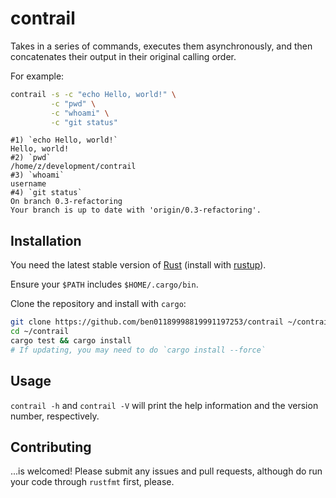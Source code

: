 # contrail

Takes in a series of commands, executes them asynchronously, and then
concatenates their output in their original calling order.

For example:

```bash
contrail -s -c "echo Hello, world!" \
         -c "pwd" \
         -c "whoami" \
         -c "git status"
```

```
#1) `echo Hello, world!`
Hello, world!
#2) `pwd`
/home/z/development/contrail
#3) `whoami`
username
#4) `git status`
On branch 0.3-refactoring
Your branch is up to date with 'origin/0.3-refactoring'.
```

## Installation

You need the latest stable version of
[Rust](https://www.rust-lang.org) (install with
[rustup](http://doc.crates.io/index.html)).

Ensure your `$PATH` includes `$HOME/.cargo/bin`.

Clone the repository and install with `cargo`:

```bash
git clone https://github.com/ben01189998819991197253/contrail ~/contrail
cd ~/contrail
cargo test && cargo install
# If updating, you may need to do `cargo install --force`
```

## Usage

`contrail -h` and `contrail -V` will print the help information and
the version number, respectively.

## Contributing

...is welcomed! Please submit any issues and pull requests, although
do run your code through `rustfmt` first, please.
